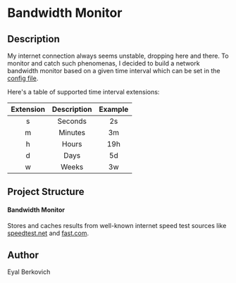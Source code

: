 # Bandwidth Monitor

## Description
My internet connection always seems unstable, dropping here and there. To monitor and catch such phenomenas, I decided to build a network bandwidth monitor based on a given time interval which can be set in the [config file](https://github.com/codekrnl/bandwidth-monitor/blob/master/config.json "config file"). 

Here's a table of supported time interval extensions:

| Extension | Description | Example |
|:---------:|:-----------:|:-------:|
|     s     |   Seconds   |    2s   |
|     m     |   Minutes   |    3m   |
|     h     |    Hours    |   19h   |
|     d     |     Days    |    5d   |
|     w     |    Weeks    |    3w   |

## Project Structure
#### Bandwidth Monitor
Stores and caches results from well-known internet speed test sources like [speedtest.net](http://speedtest.net/ "speedtest.net") and [fast.com](http://fast.com "fast.com").

## Author
Eyal Berkovich